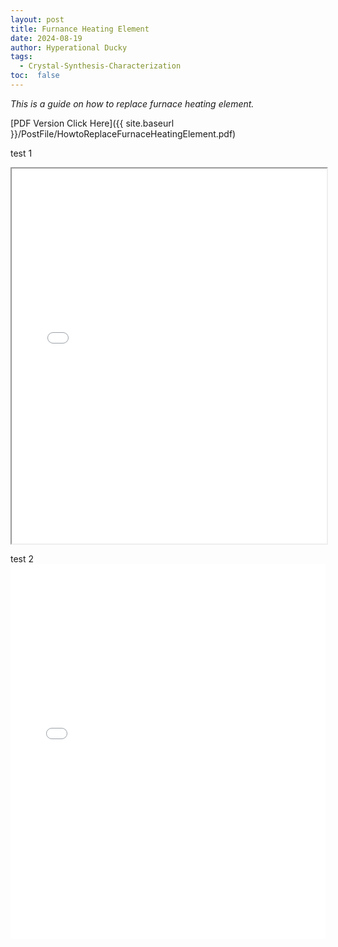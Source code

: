 ```yaml
---
layout: post
title: Furnance Heating Element
date: 2024-08-19
author: Hyperational Ducky  
tags: 
  - Crystal-Synthesis-Characterization
toc:  false
---
```


_This is a guide on how to replace furnace heating element._


[PDF Version Click Here]({{ site.baseurl }}/PostFile/HowtoReplaceFurnaceHeatingElement.pdf)

test 1
<iframe src="{{ site.baseurl }}/PostFile/HowtoReplaceFurnaceHeatingElement.pdf" width="100%" height="600px">
    This browser does not support PDFs. Please download the PDF to view it: 
    <a href="{{ site.baseurl }}/PostFile/HowtoReplaceFurnaceHeatingElement.pdf">Download PDF</a>.
</iframe>


test 2
<embed src="{{ site.baseurl }}/PostFile/HowtoReplaceFurnaceHeatingElement.pdf" type="application/pdf" width="100%" height="600px" />
